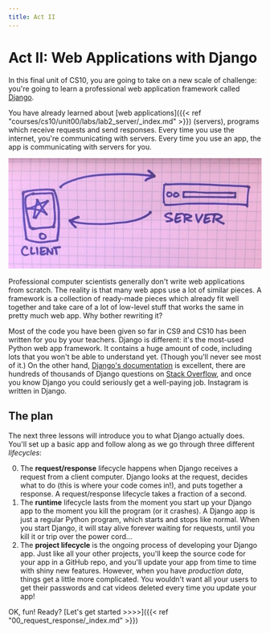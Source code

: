 ```yaml
---
title: Act II
---
```


# Act II: Web Applications with Django

In this final unit of CS10, you are going to take on a new scale of challenge:
you're going to learn a professional web application framework called
[Django](https://www.djangoproject.com/).

You have already learned about [web applications]({{< ref "courses/cs10/unit00/labs/lab2_server/_index.md" >}}) (servers), programs which receive requests and send responses. Every time you use the internet, you're communicating with servers. Every time you use an app, the app is communicating with servers for you. 

![A client and server](client_server.jpg)

Professional computer scientists generally don't write web applications from
scratch. The reality is that many web apps use a lot of similar pieces. A
framework is a collection of ready-made pieces which already fit well together
and take care of a lot of low-level stuff that works the same in pretty much web
app. Why bother rewriting it? 

Most of the code you have been given so far in CS9 and CS10 has been written for
you by your teachers. Django is different: it's the most-used Python web app framework. It contains a huge amount of code, including lots that you won't be able to understand yet. (Though you'll never see most of it.) On the other hand, [Django's documentation](https://docs.djangoproject.com/en/3.1/) is excellent, there are hundreds of thousands of Django questions on [Stack Overflow](https://stackoverflow.com/questions/tagged/django), and once you know Django you could seriously get a well-paying job. Instagram is written in Django. 

## The plan

The next three lessons will introduce you to what Django actually does. You'll
set up a basic app and follow along as we go through three different
*lifecycles*: 

0. The **request/response** lifecycle happens when Django receives a request from a client
  computer. Django looks at the request, decides what to do (this is where your
  code comes in!), and puts together a response. A request/response lifecycle
  takes a fraction of a second. 
1. The **runtime** lifecycle lasts from the moment you start up your Django app
   to the moment you kill the program (or it crashes). A Django app is just a regular Python program, 
   which starts and stops like normal. When you start Django, it will
   stay alive forever waiting for requests, until you kill it or trip over the
   power cord...
2. The **project lifecycle** is the ongoing process of developing your Django
   app. Just like all your other projects, you'll keep the source code for your
   app in a GitHub repo, and you'll update your app from time to time with shiny
   new features. However, when you have *production data*, things get a little
   more complicated. You wouldn't want all your users to get their passwords and
   cat videos deleted every time you update your app!

OK, fun! Ready? [Let's get started >>>>]({{< ref "00_request_response/_index.md" >}})
